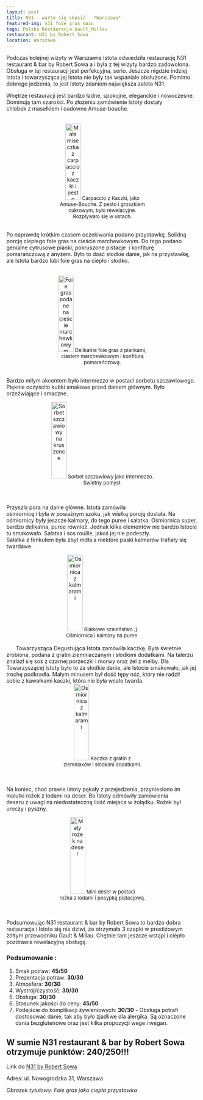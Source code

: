 ```yaml
---
layout: post
title: N31 - warto się skusić - *Warszawa*
featured-img: n31_foie_gras_main
tags: Polska Restauracja Gault_Millau
restaurant: N31_by_Robert_Sowa
location: Warszawa
---
```


Podczas kolejnej wizyty w Warszawie Istota odwiedziła restaurację N31 restaurant & bar by Robert Sowa a&nbsp;i&nbsp;była&nbsp;z&nbsp;tej wizyty bardzo zadowolona.
Obsługa&nbsp;w&nbsp;tej restauracji jest perfekcyjna, serio. Jeszcze nigdzie indziej Istota&nbsp;i&nbsp;towarzysząca jej Istota nie były tak wspaniale obsłużone. Pomimo dobrego jedzenia, to jest Istoty zdaniem największa zaleta N31.

Wnętrze restauracji jest bardzo ładne, spokojne, eleganckie&nbsp;i&nbsp;nowoczesne. Dominują tam szarości.
Po złożeniu zamówienie Istoty dostały chlebek&nbsp;z&nbsp;masełkiem&nbsp;i&nbsp;cudowne Amuse-bouche.
<br />&ensp;&ensp;&ensp;
<center><div style="width:45%">
 <img src="{{site.url}}/assets/img/posts/n31_carpaccio_kaczka.jpg" alt="Mała miseczka z carpaccio z kaczki i pesto" height="200px" width="40px" />
 <font size="2">
    Carpaccio z Kaczki, jako Amuse-Bouche. Z pesto i groszkiem cukrowym, było rewelacyjne. Rozpływało się w ustach.
 </font>
</div></center>
<br />

Po naprawdę krótkim czasem oczekiwania podano przystawkę. Solidną porcję ciepłego
 foie gras na cieście marchewkowym. Do tego podano genialne cytrusowe pianki, pokruszone pistacje
 &nbsp;i&nbsp;konfiturę pomarańczową&nbsp;z&nbsp;anyżem. Było to dość słodkie danie, jak na przystawkę,
   ale Istota bardzo lubi foie gras na ciepło&nbsp;i&nbsp;słodko.
<br />&ensp;&ensp;&ensp;
<center><div style="width:55%">
 <img src="{{site.url}}/assets/img/posts/n31_foie_gras.jpg" alt="Foie gras podane na cieście marchewkowym" height="200px" width="40px" />
 <font size="2">
     Delikatne foie gras&nbsp;z&nbsp;piankami, ciastem marchewkowym&nbsp;i&nbsp;konfiturą pomarańczową.
 </font>
</div></center>
<br />

Bardzo miłym akcentem było intermezzo w postaci sorbetu szczawiowego. Pięknie oczyściło
 kubki smakowe przed daniem głównym. Było orzeźwiające&nbsp;i&nbsp;smaczne.

<center><div style="width:55%">
 <img src="{{site.url}}/assets/img/posts/n31_intermezzo.jpg" alt="Sorbet szczawiowy na kruszonce" height="200px" width="40px" />

 <font size="2">
Sorbet szczawiowy jako Intermezzo. Świetny pomysł.
 </font>
</div></center>
<br />&ensp;&ensp;&ensp;

Przyszła pora na danie główne. Istota zamówiła ośmiornicę&nbsp;i&nbsp;była&nbsp;w&nbsp;poważnym szoku,
 jak wielką porcję dostała. Na ośmiornicy były jeszcze kalmary, do tego puree&nbsp;i&nbsp;sałatka.
 Ośmiornica super, bardzo delikatna, puree również. Jednak kilka elementów
  nie bardzo Istocie tu smakowało. Sałatka&nbsp;i&nbsp;sos rouille, jakoś jej nie podeszły.
   Sałatka&nbsp;z&nbsp;fenkułem była zbyt mdła&nbsp;a&nbsp;niektóre paski kalmarów trafiały się twardawe.
<center><div style="width:55%">
 <img src="{{site.url}}/assets/img/posts/n31_osmiornica.jpg" alt="Ośmiornica z kalmarami" height="200px" width="40px" />

 <font size="2">
Białkowe szaleństwo ;) Ośmiornica&nbsp;i&nbsp;kalmary na puree.
 </font>
</div></center>
<br />&ensp;&ensp;&ensp;
Towarzysząca Degustująca Istota zamówiła kaczkę. Była świetnie zrobiona, podana&nbsp;z&nbsp;gratin ziemniaczanym&nbsp;i&nbsp;słodkimi dodatkami. Na talerzu znalazł się sos&nbsp;z&nbsp;czarnej porzeczki&nbsp;i&nbsp;morwy oraz żel z melby. Dla Towarzyszącej Istoty było to za słodkie danie, ale Istocie smakowało,
  jak jej trochę podkradła. Małym minusem był dość tępy nóż, który nie radził sobie&nbsp;z&nbsp;kawałkami kaczki,
   która nie była wcale twarda.

<center><div style="width:55%">
 <img src="{{site.url}}/assets/img/posts/n31_kaczka.jpg" alt="Ośmiornica z kalmarami" height="200px" width="40px" />

 <font size="2">
Kaczka z gratin z ziemniaków&nbsp;i&nbsp;słodkimi dodatkami.
 </font>
</div></center>
<br />&ensp;&ensp;&ensp;

Na koniec, choć prawie Istoty pękały&nbsp;z&nbsp;przejedzenia, przyniesiono im malutki rożek&nbsp;z&nbsp;lodami na deser.
Bo Istoty odmówiły zamówienia deseru&nbsp;z&nbsp;uwagi na niedostateczną ilość miejsca w żołądku.
 Rożek był uroczy&nbsp;i&nbsp;pyszny.

<center><div style="width:55%">
 <img src="{{site.url}}/assets/img/posts/n31_rozek.jpg" alt="Mały rożek na deser" height="200px" width="40px" />

 <font size="2">
Mini deser w postaci rożka&nbsp;z&nbsp;lodami&nbsp;i&nbsp;posypką pistacjową.
 </font>
</div></center>
<br />&ensp;&ensp;&ensp;

Podsumowując N31 restaurant & bar by Robert Sowa to bardzo dobra restauracja&nbsp;i&nbsp;Istota się nie dziwi,
że otrzymała&nbsp;3&nbsp;czapki&nbsp;w&nbsp;prestiżowym żółtym przewodniku Gault&nbsp;&&nbsp;Millau.
 Chętnie tam jeszcze wstąpi&nbsp;i&nbsp;ciepło pozdrawia rewelacyjną obsługę.

### Podsumowanie :
1. Smak potraw: **45/50**
2. Prezentacja potraw: **30/30**
3. Atmosfera: **30/30**
4. Wystrój/czystość: **30/30**
5. Obsługa: **30/30**
6. Stosunek jakości do ceny: **45/50**
7. Podejście do komplikacji żywieniowych: **30/30** - Obsługa potrafi dostosować danie,
tak aby było zjadliwe dla alergika. Są oznaczone dania bezglutenowe oraz jest kilka propozycji wege&nbsp;i&nbsp;wegan.

## W sumie N31 restaurant & bar by Robert Sowa otrzymuje punktów: **240/250!!!**
Link do [N31 by Robert Sowa]

Adres: ul. Nowogrodzka 31, Warszawa

_Obrazek tytułowy: Foie gras jako ciepła przystawka_

[N31 by Robert Sowa]: http://n31restaurant.pl/




